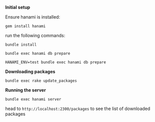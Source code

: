 **Initial setup**

Ensure hanami is installed:

`gem install hanami`

run the following commands:

`bundle install`

`bundle exec hanami db prepare`

`HANAMI_ENV=test bundle exec hanami db prepare`



**Downloading packages**

`bundle exec rake update_packages`



**Running the server**

`bundle exec hanami server`

head to `http://localhost:2300/packages` to see the list of downloaded packages
